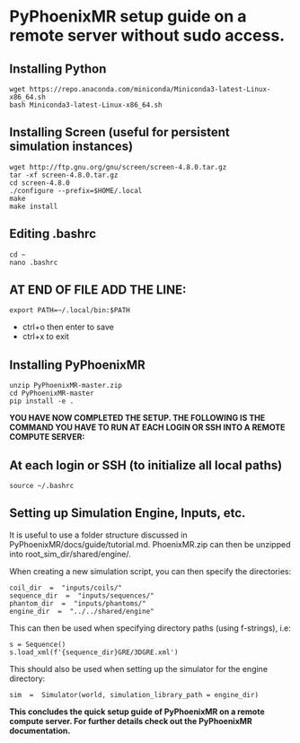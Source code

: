 
# PyPhoenixMR setup guide on a remote server without sudo access. 

## Installing Python

    wget https://repo.anaconda.com/miniconda/Miniconda3-latest-Linux-x86_64.sh
    bash Miniconda3-latest-Linux-x86_64.sh

## Installing Screen (useful for persistent simulation instances)

    wget http://ftp.gnu.org/gnu/screen/screen-4.8.0.tar.gz
    tar -xf screen-4.8.0.tar.gz
    cd screen-4.8.0
    ./configure --prefix=$HOME/.local
    make
    make install 

## Editing .bashrc

    cd ~
    nano .bashrc

## AT END OF FILE ADD THE LINE:

    export PATH=~/.local/bin:$PATH

- ctrl+o then enter to save
- ctrl+x to exit

## Installing PyPhoenixMR

    unzip PyPhoenixMR-master.zip
    cd PyPhoenixMR-master
    pip install -e .

 **YOU HAVE NOW COMPLETED THE SETUP. THE FOLLOWING IS THE COMMAND YOU HAVE TO RUN AT EACH LOGIN OR SSH INTO A REMOTE COMPUTE SERVER:**

## At each login or SSH (to initialize all local paths)

    source ~/.bashrc


## Setting up Simulation Engine, Inputs, etc.
It is useful to use a folder structure discussed in PyPhoenixMR/docs/guide/tutorial.md.
PhoenixMR.zip can then be unzipped into root_sim_dir/shared/engine/.

When creating a new simulation script, you can then specify the directories:

    coil_dir  =  "inputs/coils/"
    sequence_dir  =  "inputs/sequences/"
    phantom_dir  =  "inputs/phantoms/"
    engine_dir  =  "../../shared/engine" 

This can then be used when specifying directory paths (using f-strings), i.e:

    s = Sequence()
    s.load_xml(f'{sequence_dir}GRE/3DGRE.xml')

This should also be used when setting up the simulator for the engine directory:

    sim  =  Simulator(world, simulation_library_path = engine_dir)


**This concludes the quick setup guide of PyPhoenixMR on a remote compute server. For further details check out the PyPhoenixMR documentation.**
